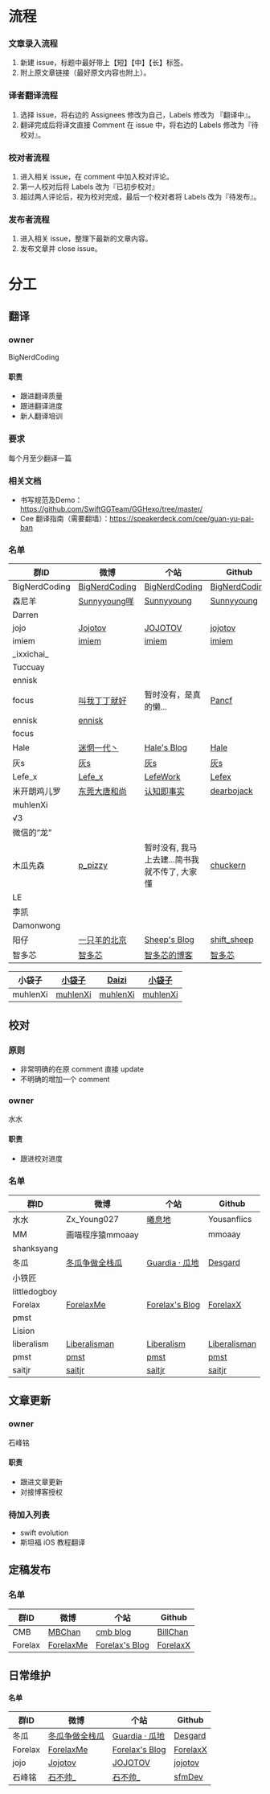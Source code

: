 
# 流程

### 文章录入流程

1. 新建 issue，标题中最好带上【短】【中】【长】标签。
2. 附上原文章链接（最好原文内容也附上）。

### 译者翻译流程

1. 选择 issue，将右边的 Assignees 修改为自己，Labels 修改为 『翻译中』。
2. 翻译完成后将译文直接 Comment 在 issue 中，将右边的 Labels 修改为『待校对』。

### 校对者流程


1. 进入相关 issue，在 comment 中加入校对评论。
2. 第一人校对后将 Labels 改为『已初步校对』
3. 超过两人评论后，视为校对完成，最后一个校对者将 Labels 改为『待发布』。

### 发布者流程

1. 进入相关 issue，整理下最新的文章内容。
2. 发布文章并 close issue。


# 分工

## 翻译

### owner

BigNerdCoding

#### 职责

- 跟进翻译质量
- 跟进翻译进度
- 新人翻译培训

### 要求

每个月至少翻译一篇

### 相关文档

- 书写规范及Demo：https://github.com/SwiftGGTeam/GGHexo/tree/master/
- Cee 翻译指南（需要翻墙）：https://speakerdeck.com/cee/guan-yu-pai-ban

### 名单

|群ID|微博|个站|Github|
|---- |---- |---- |---- |
| BigNerdCoding |[BigNerdCoding](https://weibo.com/1314ddml)|[BigNerdCoding](https://bignerdcoding.com)|[BigNerdCoding](https://github.com/BigNerdCoding)|
|森尼羊|[Sunnyyoung咩](https://weibo.com/34992577)|[Sunnyyoung](https://www.sunnyyoung.net)|[Sunnyyoung](https://github.com/Sunnyyoung)|
|Darren||||
|jojo|[Jojotov](https://weibo.com/dingtongzhou/profile?rightmod=1&wvr=6&mod=personinfo)|[JOJOTOV](https://dingtz.com)|[jojotov](https://github.com/jojotov)|
|imiem|[imiem](https://weibo.com/u/3822885844?is_all=1)|[imiem](https://imiem.github.io/)|[imiem](https://github.com/imiem)|
|\_ixxichai\_||||
|Tuccuay||||
| ennisk ||||
| focus |[叫我丁丁就好](https://weibo.com/u/2510419843/home)|暂时没有，是真的懒...|[Pancf](https://github.com/Pancf)|
| ennisk |[ennisk](https://weibo.com/u/1771329710)|||
| focus ||||
| Hale |[迷惘一代丶](https://weibo.com/p/1005053233770040)|[Hale's Blog](http://wuqiuhao.github.io/)|[Hale](https://github.com/wuqiuhao)|
| 灰s |[灰s](https://weibo.com/u/2159669295)|[灰s](https://juejin.im/user/5862fa678d6d810065fe0efd)|[灰s](https://github.com/dzyding)|
| Lefe_x |[Lefe_x](https://weibo.com/u/5953150140)|[LefeWork](https://github.com/lefex/LefexWork)|[Lefex](https://github.com/lefex)|
| 米开朗鸡儿罗 |[东莞大唐和尚](https://weibo.com/u/5029986118)|[认知即事实](http://robin4han.github.io/)|[dearbojack](https://github.com/dearbojack)|
| muhlenXi ||||
| √3 ||||
| 微信的“龙” ||||
| 木瓜先森 |[p_pizzy](https://weibo.com/u/2705025465) | 暂时没有, 我马上去建...简书我就不传了, 大家懂| [chuckern](https://github.com/chuckern)
| LE ||||
| 李凯 ||||
| Damonwong ||||
| 阳仔 |[一只羊的北京](https://weibo.com/u/1967612625/home?wvr=5&lf=reg)|[Sheep's Blog](https://yanggao1991.github.io)|[shift_sheep](https://github.com/YangGao1991)|
| 智多芯 |[智多芯](https://weibo.com/hulz)|[智多芯的博客](http://blog.hulizhen.me/)|[智多芯](https://github.com/hulizhen)|

| 小袋子   | [小袋子](https://weibo.com/chunai520/home?wvr=5&lf=reg) | [Daizi](https://www.daizi.me/)    | [小袋子](https://github.com/lin493369)  |
| -------- | ------------------------------------------------------- | --------------------------------- | --------------------------------------- |
| muhlenXi | [muhlenXi](https://weibo.com/523545319)                 | [muhlenXi](http:www.muhlenxi.com) | [muhlenXi](https://github.com/muhlenXi) |




## 校对

### 原则

- 非常明确的在原 comment 直接 update
- 不明确的增加一个 comment

### owner

水水

#### 职责

- 跟进校对进度

### 名单

|群ID|微博|个站|Github|
|---- |---- |---- |---- |
| 水水 | Zx_Young027 | [曦息地](blog.yousanflics.com.cn) | Yousanflics |
| MM |画喵程序猿mmoaay||mmoaay|
| shanksyang ||||
| 冬瓜 | [冬瓜争做全栈瓜](https://weibo.com/desgard/profile?rightmod=1&wvr=6&mod=personinfo) | [Guardia · 瓜地](http://www.desgard.com/) | [Desgard](https://github.com/desgard) |
|小铁匠||||
| littledogboy ||||
| Forelax |[ForelaxMe](https://weibo.com/3889029090/profile)|[Forelax's Blog](http://forelax.space/)|[ForelaxX](https://github.com/ForelaxX)|
| pmst ||||
| Lision ||||
| liberalism |[Liberalisman](https://weibo.com/1743643682/profile?topnav=1&wvr=6)|[Liberalism](http://www.xiaolu520.com)|[Liberalisman](https://github.com/liberalisman)|
| pmst |[pmst](https://weibo.cn/u/2085734687)|[pmst](https://www.jianshu.com/u/596f2ba91ce9)|[pmst](https://github.com/colourful987)|
| saitjr |[saitjr](https://weibo.com/u/1918545437)|[saitjr](http://saitjr.com/)|[saitjr](github.com/saitjr)|

## 文章更新

### owner

石峰铭

#### 职责

- 跟进文章更新
- 对接博客授权

### 待加入列表

- swift evolution
- 斯坦福 iOS 教程翻译

## 定稿发布

### 名单

|群ID|微博|个站|Github|
|---- |---- |---- |---- |
| CMB |[MBChan](https://weibo.com/1884833803/profile?topnav=1&wvr=6&is_all=1)|[cmb blog](http://www.billchan.me)|[BillChan](https://github.com/chenmingbiao)|
| Forelax |[ForelaxMe](https://weibo.com/3889029090/profile)|[Forelax's Blog](http://forelax.space/)|[ForelaxX](https://github.com/ForelaxX)|

## 日常维护

#### 名单

|群ID|微博|个站|Github|
|---- |---- |---- |---- |
| 冬瓜 | [冬瓜争做全栈瓜](https://weibo.com/desgard/profile?rightmod=1&wvr=6&mod=personinfo) | [Guardia · 瓜地](http://www.desgard.com/) | [Desgard](https://github.com/desgard) |
| Forelax |[ForelaxMe](https://weibo.com/3889029090/profile)|[Forelax's Blog](http://forelax.space/)|[ForelaxX](https://github.com/ForelaxX)|
|jojo|[Jojotov](https://weibo.com/dingtongzhou/profile?rightmod=1&wvr=6&mod=personinfo)|[JOJOTOV](https://dingtz.com)|[jojotov](https://github.com/jojotov)|
| 石峰铭 |[石不帅_](https://weibo.com/2817334765/profile?topnav=1&wvr=6&is_all=1)|[石不帅_](https://juejin.im/user/5a152631518825329314305d)|[sfmDev](https://github.com/sfmDev)|


